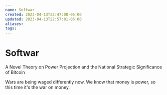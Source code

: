 ```yaml
---
name: Softwar
created: 2023-04-13T22:47:08-05:00
updated: 2023-04-13T22:57:01-05:00
aliases: 
tags: 
---
```

# Softwar

A Novel Theory on Power Projection and the National Strategic Significance of Bitcoin

Wars are being waged differently now.  We know that money is power, so this time it's the war on money.  
